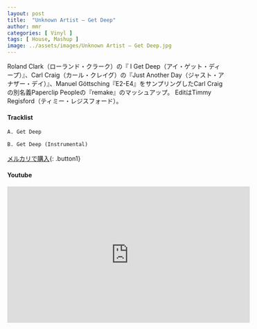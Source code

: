 ```yaml
---
layout: post
title:  "Unknown Artist – Get Deep"
author: mmr
categories: [ Vinyl ]
tags: [ House, Mashup ]
image: ../assets/images/Unknown Artist – Get Deep.jpg
---
```


Roland Clark（ローランド・クラーク）の『 I Get Deep（アイ・ゲット・ディープ）』、Carl Craig（カール・クレイグ）の『Just Another Day（ジャスト・アナザー・デイ）』、Manuel Göttsching『E2-E4』をサンプリングしたCarl Craigの別名義Paperclip Peopleの『remake』のマッシュアップ。 EditはTimmy Regisford（ティミー・レジスフォード）。

#### Tracklist
```md
A. Get Deep

B. Get Deep (Instrumental)
```

[メルカリで購入](https://jp.mercari.com/item/m62836204248?afid=6142608987){: .button1}

#### Youtube
<iframe width="560" height="315" src="https://www.youtube.com/embed/GwXhWTxhqFc?si=cCGUUnc_iZjwHADu" title="YouTube video player" frameborder="0" allow="accelerometer; autoplay; clipboard-write; encrypted-media; gyroscope; picture-in-picture; web-share" referrerpolicy="strict-origin-when-cross-origin" allowfullscreen></iframe>